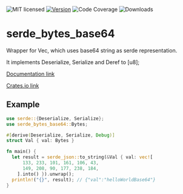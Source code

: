 ![MIT licensed](https://img.shields.io/github/license/dedefer/serde_bytes_base64?style=for-the-badge)
[![Version](https://img.shields.io/crates/v/serde_bytes_base64?style=for-the-badge)](https://crates.io/crates/serde_bytes_base64/)
![Code Coverage](https://img.shields.io/coveralls/github/dedefer/serde_bytes_base64/main?style=for-the-badge)
![Downloads](https://img.shields.io/crates/d/serde_bytes_base64?style=for-the-badge)

# serde_bytes_base64

Wrapper for Vec<u8>, which uses base64 string as serde representation.

It implements Deserialize, Serialize and Deref to \[u8\];

[Documentation link](https://docs.rs/serde_bytes_base64/)

[Crates.io link](https://crates.io/crates/serde_bytes_base64/)

## Example

```rust
use serde::{Deserialize, Serialize};
use serde_bytes_base64::Bytes;

#[derive(Deserialize, Serialize, Debug)]
struct Val { val: Bytes }

fn main() {
  let result = serde_json::to_string(&Val { val: vec![
      133, 233, 101, 161, 106, 43,
      149, 208, 90, 177, 238, 184,
    ].into() }).unwrap();
  println!("{}", result); // {"val":"helloWorldBase64"}
}
```
